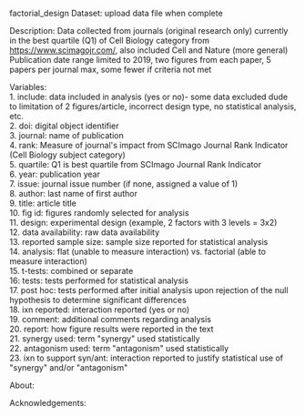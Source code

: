 factorial_design
Dataset:  upload data file when complete

Description: Data collected from journals (original research only) currently in the best quartile (Q1) of Cell Biology category from https://www.scimagojr.com/, also included Cell and Nature (more general)
Publication date range limited to 2019, two figures from each paper, 5 papers per journal max, some fewer if criteria not met

Variables:  
	1. include: data included in analysis (yes or no)- some data excluded dude to limitation of 2 figures/article, incorrect design type, no statistical analysis, etc.    
	2. doi: digital object identifier  
	3. journal: name of publication  
	4. rank: Measure of journal's impact from SCImago Journal Rank Indicator (Cell Biology subject category)  
	5. quartile: Q1 is best quartile from SCImago Journal Rank Indicator  	
	6. year: publication year  
	7. issue: journal issue number (if none, assigned a value of 1)  
	8. author: last name of first author  
	9. title: article title  
	10. fig id: figures randomly selected for analysis  
	11. design: experimental design	(example, 2 factors with 3 levels = 3x2)  
	12. data availability: raw data availability  
	13. reported sample size: sample size reported for statistical analysis  
	14. analysis: flat (unable to measure interaction) vs. factorial (able to measure interaction)  	
	15. t-tests: combined or separate  
	16: tests: tests performed for statistical analysis  
	17. post hoc: tests performed after initial analysis upon rejection of the null hypothesis to determine significant differences   
	18. ixn reported: interaction reported (yes or no)  
	19. comment: additional comments regarding analysis  
	20. report: how figure results were reported in the text  
	21. synergy used: term "synergy" used statistically  
	22. antagonism used: term "antagonism" used statistically  
	23. ixn to support syn/ant: interaction reported to justify statistical use of "synergy" and/or "antagonism"   	


About:

Acknowledgements:
